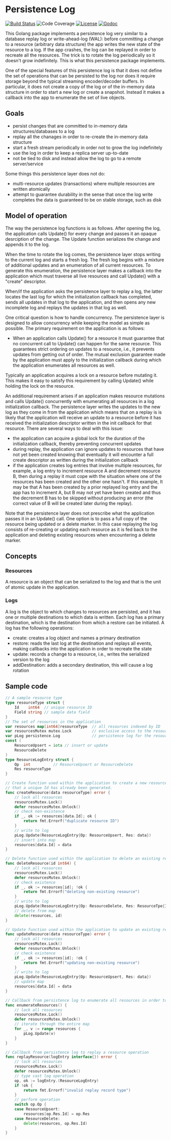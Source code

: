 Persistence Log
===============
[![Build Status](https://magnum.travis-ci.com/rightscale/persist.svg?token=4Q13wQTY4zqXgU7Edw3B&branch=master)](https://magnum.travis-ci.com/rightscale/NAME)
![Code Coverage](https://s3.amazonaws.com/rs-code-coverage/persist/cc_badge_master.svg)
[![License](https://img.shields.io/badge/license-MIT-blue.svg)](https://github.com/rightscale/persist/blob/master/LICENSE)
[![Godoc](https://godoc.org/github.com/rightscale/persist?status.svg)](http://godoc.org/github.com/rightscale/persist)

This Golang package implements a persistence log very similar to a database replay log
or write-ahead-log (WAL): before committing a change to a resource (arbitrary data structure)
the app writes the new state of the resource to a log. If the app crashes, the log can be replayed
in order to recreate all the resources. The trick is to rotate the log periodically
so it doesn't grow indefinitely. This is what this persistence package implements.

One of the special features of this persistence log is that it does not define the set of
operations that can be persisted to the log nor does it require storage beyond the typical
streaming encoder/decoder buffers. In particular, it does not create a copy of the log or
of the in-memory data structure in order to start a new log or create a snapshot. Instead
it makes a callback into the app to enumerate the set of live objects.

Goals
-----
- persist changes that are committed to in-memory data structures/databases to a log
- replay all the chanages in order to re-create the in-memory data structure
- start a fresh stream periodically in order not to grow the log indefinitely
- use the log in order to keep a replica server up-to-date
- not be tied to disk and instead allow the log to go to a remote server/service

Some things this persistence layer does not do:
- multi-resource updates (transactions) where multiple resources are written atomically
- attempt to guarantee durability in the sense that once the log write completes the data
  is guaranteed to be on stable storage, such as disk

Model of operation
------------------

The way the persistence log functions is as follows. After opening the log, the application
calls Update() for every change and passes it an opaque desrciption of the change.
The Update function serializes the change and appends it to the log.

When the time to rotate the log comes, the persistence layer stops writing to the
current log and starts a fresh log. The fresh log begins with a mixture of additional
updates and an enumeration of all current resources.
To generate this enumeration, the persistence layer makes a callback into the application
which must traverse all live resources and call Update() with a "create" descriptor.

When/if the application asks the persistence layer to replay a log, the latter locates
the last log for which the initialization callback has completed, sends all updates in
that log to the application, and then opens any new incomplete log and replays the updates
in that log as well.

One critical question is how to handle concurrency. The persistence layer is designed to
allow concurrency while keeping the model as simple as possible. The primary requirement
on the application is as follows:
 - When an application calls Update() for a resource it must guarantee that no concurrent
   call to Update() can happen for the same resource. This guarantees strict ordering on
   updates to a resource, i.e., it prevents updates from getting out of order. The mutual
   exclusion guarantee made by the application must apply to the initialization callback
   during which the application enumerates all resources as well.

Typically an application acquires a lock on a resource before mutating it. This makes it
easy to satisfy this requirement by calling Update() while holding the lock on the resource.

An additional requirement arises if an application makes resource mutations and calls
Update() concurrently with enumerating all resources in a log initialization callback.
The persistence layer writes the updates to the new log as they come in from the application
which means that on a replay is is likely that the application will receive an update
to a resource before it has received the initialization descriptor written in the
init callback for that resource. There are several ways to deal with this issue:
 - the application can acquire a global lock for the duration of the initialization
   callback, thereby preventing concurrent updates
 - during replay, the application can ignore updates to resources that have not yet been
   created knowing that eventually it will encounter a full create descriptor as written
   during the initialization callback
 - if the application creates log entries that involve multiple resources, for example,
   a log entry to increment resource A and decrement resource B, then during a replay
   it must cope with the situation where one of the resources has been created and the
   other one hasn't. If this example, It may be that A has been created by a prior replayed
   log entry and the app has to increment A, but B may not yet have been created and thus
   the decrement B has to be skipped without producing an error (the correct value of B will
   be created later during the replay).

Note that the persistence layer does not prescribe what the application passes it in an
Update() call. One option is to pass a full copy of the resource being updated or a delete
marker. In this case replaying the log consists of re-creating or updating each resource as
it is fed back to the application and deleting existing resources when encountering a
delete marker.

Concepts
--------

### Resources

A resource is an object that can be serialized to the log and that is
the unit of atomic update in the application.

### Logs

A log is the object to which changes to resources are persisted, and it has
one or multiple destinations to which data is written. Each log has a primary destination,
which is the destination from which a restore can be initiated.
A log has the following operations:
- create: creates a log object and names a primary destination
- restore: reads the last log at the destination and replays all events, making
  callbacks into the application in order to recreate the state
- update: records a change to a resource, i.e., writes the serialized version to the log
- addDestination: adds a secondary destination, this will cause a log rotation

Sample code
-----------

```go
// A sample resource type
type resourceType struct {
	Id    int64  // unique resource ID
	Field string // sample data field
}
// The set of resources in the application
var resources map[int64]resourceType  // all resources indexed by ID
var resourcesMutex mutex.Lock         // exclusive access to the resources map
var pLog persistence.Log              // persistence log for the resources
const (
	ResourceUpsert = iota // insert or update
	ResourceDelete
)
type ResourceLogEntry struct {
	Op  int          // ResourceUpsert or ResourceDelete
	Res resourceType
}

// Create function used within the application to create a new resource. It assumes
// that a unique Id has already been generated.
func createResource(data resourceType) error {
	// lock all resources
	resourcesMutex.Lock()
	defer resourcesMutex.Unlock()
	// check non-existence
	if _, ok := resources[data.Id]; ok {
		return fmt.Errorf("duplicate resource ID")
	}
	// write to log
	pLog.Update(ResourceLogEntry{Op: ResourceUpsert, Res: data})
	// insert into map
	resources[data.Id] = data
}

// Delete function used within the application to delete an existing resource.
func deleteResource(id int64) {
	// lock all resources
	resourcesMutex.Lock()
	defer resourcesMutex.Unlock()
	// check existence
	if _, ok := resources[id]; !ok {
		return fmt.Errorf("deleting non-existing resource")
	}
	// write to log
	pLog.Update(ResourceLogEntry{Op: ResourceDelete, Res: ResourceTpe{Id: id}})
	// delete from map
	delete(resources, id)
}

// Update function used within the application to update an existing resource
func updateResource(data resourceType) error {
	// lock all resources
	resourcesMutex.Lock()
	defer resourcesMutex.Unlock()
	// check existence
	if _, ok := resources[id]; !ok {
		return fmt.Errorf("updating non-existing resource")
	}
	// write to log
	pLog.Update(ResourceLogEntry{Op: ResourceUpsert, Res: data})
	// update map
	resources[data.Id] = data
}

// Callback from persistence log to enumerate all resources in order to start a fresh log
func enumerateResources() {
	// lock all resources
	resourcesMutex.Lock()
	defer resourcesMutex.Unlock()
	// iterate through the entire map
	for _, v := range resources {
		pLog.Update(v)
	}
}

// Callback from persistence log to replay a resource operation
func replayResource(logEntry interface{}) error {
	// lock all resources
	resourcesMutex.Lock()
	defer resourcesMutex.Unlock()
	// type cast log operation
	op, ok := logEntry.(ResourceLogEntry)
	if !ok {
		return fmt.Errorf("invalid replay record type")
	}
	// perform operation
	switch op.Op {
	case ResourceUpsert:
		resources[op.Res.Id] = op.Res
	case ResourceDelete:
		delete(resources, op.Res.Id)
	}
}
```

